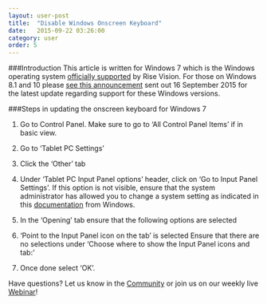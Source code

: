```yaml
---
layout: user-post
title:  "Disable Windows Onscreen Keyboard"
date:   2015-09-22 03:26:00
category: user
order: 5
---
```


###Introduction
This article is written for Windows 7 which is the Windows operating system [officially supported](https://help.risevision.com/user/create-a-display) by Rise Vision.  For those on Windows 8.1 and 10 please [see this announcement](https://community.risevision.com/rise_vision_inc/topics/windows-8-1-support-193wdl037ids1) sent out 16 September 2015 for the latest update regarding support for these Windows versions.

###Steps in updating the onscreen keyboard for Windows 7
1. Go to Control Panel.  Make sure to go to ‘All Control Panel Items’ if in basic view.

2. Go to ‘Tablet PC Settings’

3. Click the ‘Other’ tab

4. Under ‘Tablet PC Input Panel options’ header, click on ‘Go to Input Panel Settings’.
If this option is not visible, ensure that the system administrator has allowed you to change a system setting as indicated in this [documentation](http://windows.microsoft.com/en-ca/windows/why-wont-allow-change-system-setting#1TC=windows-7) from Windows.

5. In the ‘Opening’ tab ensure that the following options are selected

6. ‘Point to the Input Panel icon on the tab’ is selected
Ensure that there are no selections under ‘Choose where to show the Input Panel icons and tab:’

7. Once done select ‘OK’.

Have questions? Let us know in the [Community](http://community.risevision.com) or join us on our weekly live [Webinar](https://www.risevision.com/webinars)!
